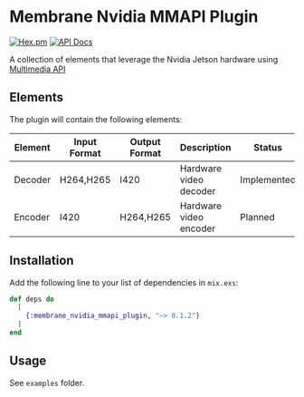# Membrane Nvidia MMAPI Plugin

[![Hex.pm](https://img.shields.io/hexpm/v/membrane_nvidia_mmapi_plugin.svg)](https://hex.pm/packages/membrane_nvidia_mmapi_plugin)
[![API Docs](https://img.shields.io/badge/api-docs-yellow.svg?style=flat)](https://hexdocs.pm/membrane_nvidia_mmapi_plugin)

A collection of elements that leverage the Nvidia Jetson hardware using [Multimedia API](https://docs.nvidia.com/jetson/l4t-multimedia/mmapi_group.html)

## Elements
The plugin will contain the following elements:

| Element | Input Format | Output Format | Description | Status |
|---------|--------------|---------------|-------------|--------|
| Decoder | H264,H265 | I420 | Hardware video decoder | Implemented |
| Encoder | I420 | H264,H265 | Hardware video encoder | Planned | 

## Installation

Add the following line to your list of dependencies in `mix.exs`:

```elixir
def deps do
  [
    {:membrane_nvidia_mmapi_plugin, "~> 0.1.2"}
  ]
end
```

## Usage

See `examples` folder.
